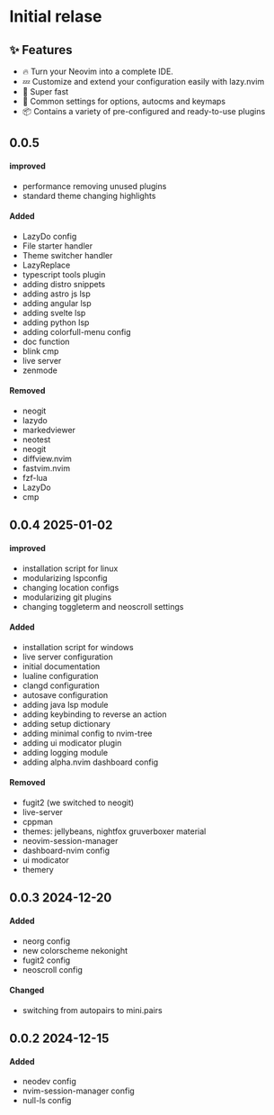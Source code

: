 # Initial relase

## ✨ Features
- 🔥 Turn your Neovim into a complete IDE.
- 💤 Customize and extend your configuration easily with lazy.nvim
- 🚀 Super fast
- 🧹 Common settings for options, autocms and keymaps
- 📦 Contains a variety of pre-configured and ready-to-use plugins

## 0.0.5

#### improved

- performance removing unused plugins 
- standard theme changing highlights

#### Added

- LazyDo config 
- File starter handler
- Theme switcher handler 
- LazyReplace
- typescript tools plugin 
- adding distro snippets
- adding astro js lsp 
- adding angular lsp 
- adding svelte lsp 
- adding python lsp 
- adding colorfull-menu config
- doc function
- blink cmp
- live server
- zenmode

#### Removed

- neogit 
- lazydo 
- markedviewer 
- neotest
- neogit 
- diffview.nvim 
- fastvim.nvim 
- fzf-lua 
- LazyDo  
- cmp

## 0.0.4 2025-01-02

#### improved 

- installation script for linux
- modularizing lspconfig
- changing location configs 
- modularizing git plugins 
- changing toggleterm and neoscroll settings

#### Added 

- installation script for windows
- live server configuration 
- initial documentation
- lualine configuration
- clangd configuration
- autosave configuration
- adding java lsp module
- adding keybinding to reverse an action
- adding setup dictionary
- adding minimal config to nvim-tree
- adding ui modicator plugin 
- adding logging module 
- adding alpha.nvim dashboard config 

#### Removed

- fugit2 (we switched to neogit)
- live-server
- cppman
- themes: jellybeans, nightfox gruverboxer material
- neovim-session-manager
- dashboard-nvim config 
- ui modicator 
- themery

## 0.0.3 2024-12-20

#### Added 

- neorg config 
- new colorscheme nekonight 
- fugit2 config 
- neoscroll config 

#### Changed

- switching from autopairs to mini.pairs

## 0.0.2 2024-12-15

#### Added

- neodev config 
- nvim-session-manager config
- null-ls config


